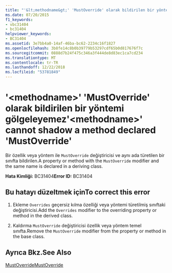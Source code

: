 ```yaml
---
title: "'&lt;methodname&gt;' 'MustOverride' olarak bildirilen bir yöntemi gölgeleyemez"
ms.date: 07/20/2015
f1_keywords:
- vbc31404
- bc31404
helpviewer_keywords:
- BC31404
ms.assetid: 3e7bb4a0-14af-46ba-bc62-2234c16f1827
ms.openlocfilehash: 3b8fe14c8b0b39779b53297cdf65b0d817676f7c
ms.sourcegitcommit: 0888d7b24f475c346a3f444de8d83ec1ca7cd234
ms.translationtype: MT
ms.contentlocale: tr-TR
ms.lasthandoff: 12/22/2018
ms.locfileid: "53781849"
---
```

# <a name="ltmethodnamegt-cannot-shadow-a-method-declared-mustoverride"></a><span data-ttu-id="42fed-102">'&lt;methodname&gt;' 'MustOverride' olarak bildirilen bir yöntemi gölgeleyemez</span><span class="sxs-lookup"><span data-stu-id="42fed-102">'&lt;methodname&gt;' cannot shadow a method declared 'MustOverride'</span></span>
<span data-ttu-id="42fed-103">Bir özellik veya yöntem ile `MustOverride` değiştiricisi ve aynı ada türetilen bir sınıfta bildirilen.</span><span class="sxs-lookup"><span data-stu-id="42fed-103">A property or method with the `MustOverride` modifier and the same name is declared in a deriving class.</span></span>  
  
 <span data-ttu-id="42fed-104">**Hata Kimliği:** BC31404</span><span class="sxs-lookup"><span data-stu-id="42fed-104">**Error ID:** BC31404</span></span>  
  
## <a name="to-correct-this-error"></a><span data-ttu-id="42fed-105">Bu hatayı düzeltmek için</span><span class="sxs-lookup"><span data-stu-id="42fed-105">To correct this error</span></span>  
  
1.  <span data-ttu-id="42fed-106">Ekleme `Overrides` geçersiz kılma özelliği veya yöntemi türetilmiş sınıftaki değiştiricisi.</span><span class="sxs-lookup"><span data-stu-id="42fed-106">Add the `Overrides` modifier to the overriding property or method in the derived class.</span></span>  
  
2.  <span data-ttu-id="42fed-107">Kaldırma `MustOverride` değiştiricisi özellik veya yöntem temel sınıfta.</span><span class="sxs-lookup"><span data-stu-id="42fed-107">Remove the `MustOverride` modifier from the property or method in the base class.</span></span>  
  
## <a name="see-also"></a><span data-ttu-id="42fed-108">Ayrıca Bkz.</span><span class="sxs-lookup"><span data-stu-id="42fed-108">See Also</span></span>  
 [<span data-ttu-id="42fed-109">MustOverride</span><span class="sxs-lookup"><span data-stu-id="42fed-109">MustOverride</span></span>](../../visual-basic/language-reference/modifiers/mustoverride.md)
